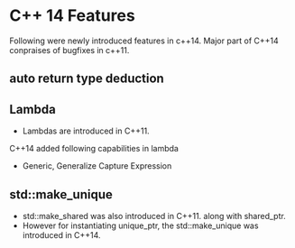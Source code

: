 # C++ 14 Features

Following were newly introduced features in c++14.
Major part of C++14 conpraises of bugfixes in c++11.

## auto return type deduction

## Lambda 

* Lambdas are introduced in C++11. 



C++14 added following capabilities in lambda
* Generic, Generalize Capture Expression

## std::make_unique
* std::make_shared was also introduced in C++11. along with shared_ptr.
* However for instantiating unique_ptr, the std::make_unique was introduced in C++14.


